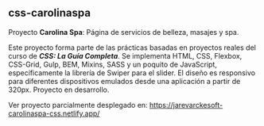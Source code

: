## css-carolinaspa

Proyecto **Carolina Spa**: Página de servicios de belleza, masajes y spa.

Este proyecto forma parte de las prácticas basadas en proyectos reales del curso de **_CSS: La Guía Completa_**. Se implementa HTML, CSS, Flexbox, CSS-Grid, Gulp, BEM, Mixins, SASS y un poquito de JavaScript, específicamente la librería de Swiper para el slider. El diseño es responsivo para diferentes dispositivos emulados desde una aplicación a partir de 320px. Proyecto en desarrollo.

Ver proyecto parcialmente desplegado en: https://jarevarckesoft-carolinaspa-css.netlify.app/